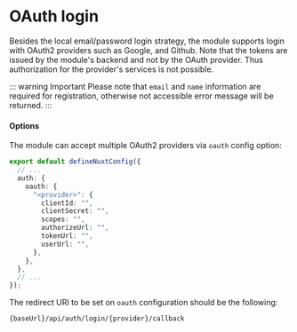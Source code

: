 # OAuth login

Besides the local email/password login strategy, the module supports login with OAuth2 providers such as Google, and Github. Note that the tokens are issued by the module's backend and not by the OAuth provider. Thus authorization for the provider's services is not possible.

::: warning Important
Please note that `email` and `name` information are required for registration, otherwise not accessible error message will be returned.
:::

#### Options

The module can accept multiple OAuth2 providers via `oauth` config option:

```ts [nuxt.config.ts]
export default defineNuxtConfig({
  // ...
  auth: {
    oauth: {
      "<provider>": {
        clientId: "",
        clientSecret: "",
        scopes: "",
        authorizeUrl: "",
        tokenUrl: "",
        userUrl: "",
      },
    },
  },
  // ...
});
```

The redirect URI to be set on `oauth` configuration should be the following:

```bash
{baseUrl}/api/auth/login/{provider}/callback
```
